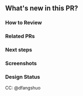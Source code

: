 [//]: # "These comments meant for your reference, they are invisible and don't need to be deleted"

## What's new in this PR?

[//]: # '#####################################'
[//]: # '####### YOUR ANSWER BELOW ###########'




[//]: # '############## END ##################'

### How to Review

[//]: # 'The order in which to review files and 
what to expect when testing locally'
[//]: # '#####################################'
[//]: # '####### YOUR ANSWER BELOW ###########'




[//]: # '############## END ##################'

### Related PRs

[//]: # "Optional - related PRs you're waiting on
/ PRs that will conflict, etc"
[//]: # '#####################################'
[//]: # '####### YOUR ANSWER BELOW ###########'




[//]: # '############## END ##################'

### Next steps

[//]: # "What doesn't work yet, what's NOT in this 
PR/has to be done "
[//]: # '#####################################'
[//]: # '####### YOUR ANSWER BELOW ###########'




[//]: # '############## END ##################'

### Screenshots

[//]: # '#####################################'
[//]: # '#### YOUR SCREENSHOTS BELOW ########'




[//]: # '############## END ##################'

### Design Status

[//]: # "If this is a frontend PR, what is the expected 
status of the UI in this PR (lo, mid, high- fi?"
[//]: # '#####################################'
[//]: # '####### LOFI/MIDFI/HIFI ###########'




[//]: # '############## END ##################'

CC: @dfangshuo
